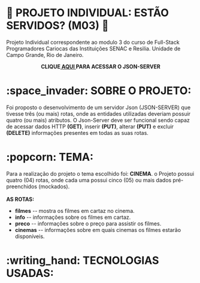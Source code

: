# :robot: PROJETO INDIVIDUAL: ESTÃO SERVIDOS? (M03) :robot:
<p> Projeto Individual correspondente ao modulo 3 do curso de Full-Stack Programadores Cariocas das Instituições SENAC e Resilia. Unidade de Campo Grande, Rio de Janeiro.</p>
<div align="center"><b>CLIQUE<a href="https://json-server-m3-8rj7.onrender.com"> AQUI </a>PARA ACESSAR O JSON-SERVER</b></div>
<h1>:space_invader: SOBRE O PROJETO: </h1>
<p> Foi proposto o desenvolvimento de um servidor Json (JSON-SERVER) que tivesse três (ou mais) rotas, onde as entidades utilizadas deveriam possuir quatro (ou mais) atributos. O Json-Server deve ser funcional sendo capaz de acessar dados HTTP <b>(GET)</b>, inserir <b>(PUT)</b>, alterar <b>(PUT)</b> e excluir <b>(DELETE)</b> informações presentes em todas as suas rotas. </p>
<h1>:popcorn: TEMA:</h1>
<p> Para a realização do projeto o tema escolhido foi: <b>CINEMA</b>. o Projeto possui quatro (04) rotas, onde cada uma possui cinco (05) ou mais dados pré-preenchidos (mockados). <br><br><b>AS ROTAS:</b>
<ul>
<li><b>filmes</b> -- mostra os filmes em cartaz no cinema.</li>
<li><b>info</b> -- informações sobre os filmes em cartaz.</li>
<li><b>preco</b> -- informações sobre o preço para assistir os filmes. </li>
<li><b>cinemas</b> -- informações sobre em quais cinemas os filmes estarão disponíveis.</li>
</ul>
<h1>:writing_hand: TECNOLOGIAS USADAS:</h1>
